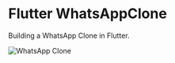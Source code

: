 # Flutter WhatsAppClone

Building a WhatsApp Clone in Flutter.

<img src="C:\Users\Ganesh\Downloads\Images.jpg" alt="WhatsApp Clone" title="My WhatsApp_Clone">
